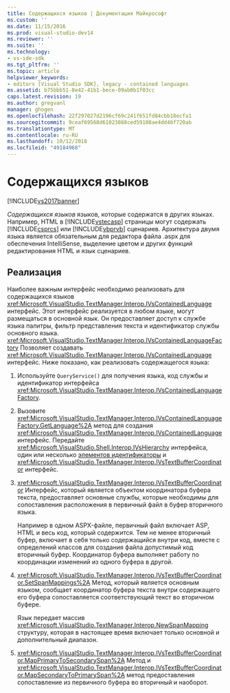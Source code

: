 ```yaml
---
title: Содержащихся языков | Документация Майкрософт
ms.custom: ''
ms.date: 11/15/2016
ms.prod: visual-studio-dev14
ms.reviewer: ''
ms.suite: ''
ms.technology:
- vs-ide-sdk
ms.tgt_pltfrm: ''
ms.topic: article
helpviewer_keywords:
- editors [Visual Studio SDK], legacy - contained languages
ms.assetid: b75bbb51-8e42-41b1-bece-09ab0b1f03cc
caps.latest.revision: 19
ms.author: gregvanl
manager: ghogen
ms.openlocfilehash: 22f297027d2196cf69c241f651fd84cbb18ecfa1
ms.sourcegitcommit: 9ceaf69568d61023868ced59108ae4dd46f720ab
ms.translationtype: MT
ms.contentlocale: ru-RU
ms.lasthandoff: 10/12/2018
ms.locfileid: "49184968"
---
```

# <a name="contained-languages"></a>Содержащихся языков
[!INCLUDE[vs2017banner](../includes/vs2017banner.md)] 

  
*Содержащихся языков* языков, которые содержатся в других языках. Например, HTML в [!INCLUDE[vstecasp](../includes/vstecasp-md.md)] страницы могут содержать [!INCLUDE[csprcs](../includes/csprcs-md.md)] или [!INCLUDE[vbprvb](../includes/vbprvb-md.md)] сценариев. Архитектура двумя языка является обязательным для редактора файла .aspx для обеспечения IntelliSense, выделение цветом и других функций редактирования HTML и язык сценариев.  
  
## <a name="implementation"></a>Реализация  
 Наиболее важным интерфейс необходимо реализовать для содержащихся языков <xref:Microsoft.VisualStudio.TextManager.Interop.IVsContainedLanguage> интерфейс. Этот интерфейс реализуется в любом языке, могут размещаться в основной язык. Он предоставляет доступ к службе языка палитры, фильтр представления текста и идентификатор службы основного языка. <xref:Microsoft.VisualStudio.TextManager.Interop.IVsContainedLanguageFactory> Позволяет создавать <xref:Microsoft.VisualStudio.TextManager.Interop.IVsContainedLanguage> интерфейс. Ниже показано, как реализовать содержащегося языка:  
  
1.  Используйте `QueryService()` для получения языка, код службы и идентификатор интерфейса <xref:Microsoft.VisualStudio.TextManager.Interop.IVsContainedLanguageFactory>.  
  
2.  Вызовите <xref:Microsoft.VisualStudio.TextManager.Interop.IVsContainedLanguageFactory.GetLanguage%2A> метод для создания <xref:Microsoft.VisualStudio.TextManager.Interop.IVsContainedLanguage> интерфейс. Передайте <xref:Microsoft.VisualStudio.Shell.Interop.IVsHierarchy> интерфейса, один или несколько [элементов идентификаторы](<xref:Microsoft.VisualStudio.VSConstants.VSITEMID>) и <xref:Microsoft.VisualStudio.TextManager.Interop.IVsTextBufferCoordinator> интерфейс.  
  
3.  <xref:Microsoft.VisualStudio.TextManager.Interop.IVsTextBufferCoordinator> Интерфейс, который является объектом координатора буфера текста, предоставляет основные службы, которые необходимы для сопоставления расположения в первичный файл в буфер вторичного языка.  
  
     Например в одном ASPX-файле, первичный файл включает ASP, HTML и весь код, который содержится. Тем не менее вторичный буфер, включает в себя только содержащийся внутри код, вместе с определений классов для создания файла допустимый код вторичный буфер. Координатор буфера выполняет работу по координации изменений из одного буфера в другой.  
  
4.  <xref:Microsoft.VisualStudio.TextManager.Interop.IVsTextBufferCoordinator.SetSpanMappings%2A> Метод, который является основным языком, сообщает координатор буфера текста внутри содержащего его буфера сопоставляется соответствующий текст во вторичном буфере.  
  
     Язык передает массив <xref:Microsoft.VisualStudio.TextManager.Interop.NewSpanMapping> структуру, которая в настоящее время включает только основной и дополнительный диапазон.  
  
5.  <xref:Microsoft.VisualStudio.TextManager.Interop.IVsTextBufferCoordinator.MapPrimaryToSecondarySpan%2A> Метод и <xref:Microsoft.VisualStudio.TextManager.Interop.IVsTextBufferCoordinator.MapSecondaryToPrimarySpan%2A> метод предоставления сопоставление из первичного буфера во вторичный и наоборот.

